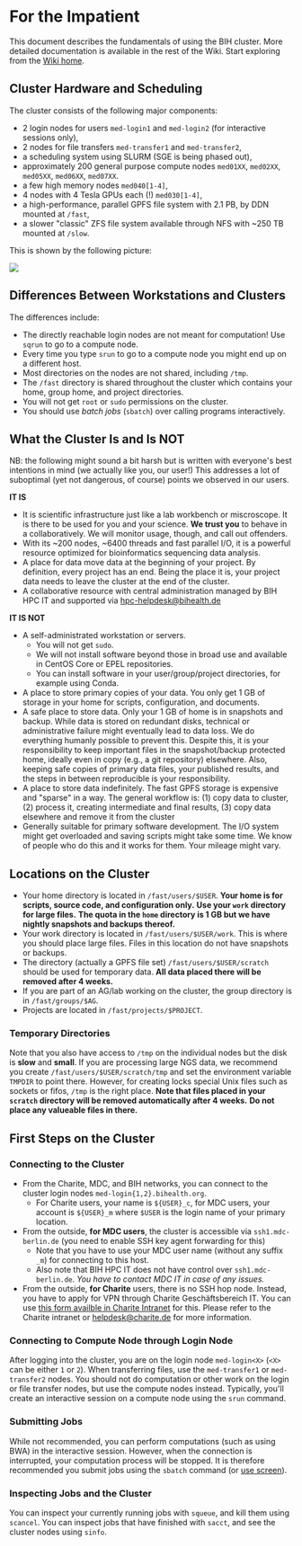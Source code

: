 # For the Impatient

This document describes the fundamentals of using the BIH cluster.
More detailed documentation is available in the rest of the Wiki.
Start exploring from the [Wiki home](home).

## Cluster Hardware and Scheduling

The cluster consists of the following major components:

- 2 login nodes for users `med-login1` and `med-login2` (for interactive sessions only),
- 2 nodes for file transfers `med-transfer1` and `med-transfer2`,
- a scheduling system using SLURM (SGE is being phased out),
- approximately 200 general purpose compute nodes `med01XX`, `med02XX`, `med05XX`, `med06XX`, `med07XX`.
- a few high memory nodes `med040[1-4]`,
- 4 nodes with 4 Tesla GPUs each (!) `med030[1-4]`,
- a high-performance, parallel GPFS file system with 2.1 PB, by DDN mounted at `/fast`,
- a slower "classic" ZFS file system available through NFS with ~250 TB mounted at `/slow`.

This is shown by the following picture:

![](figures/Cluster_Layout.png)

## Differences Between Workstations and Clusters

The differences include:

- The directly reachable login nodes are not meant for computation!
  Use `sqrun` to go to a compute node.
- Every time you type `srun` to go to a compute node you might end up on a different host.
- Most directories on the nodes are not shared, including `/tmp`.
- The `/fast` directory is shared throughout the cluster which contains your home, group home, and project directories.
- You will not get `root` or `sudo` permissions on the cluster.
- You should use *batch jobs* (`sbatch`) over calling programs interactively.

## What the Cluster Is and Is NOT

NB: the following might sound a bit harsh but is written with everyone's best intentions in mind (we actually like you, our user!)
This addresses a lot of suboptimal (yet not dangerous, of course) points we observed in our users.

**IT IS**

- It is scientific infrastructure just like a lab workbench or miscroscope.
  It is there to be used for you and your science.
  **We trust you** to behave in a collaboratively.
  We will monitor usage, though, and call out offenders.
- With its ~200 nodes, ~6400 threads and fast parallel I/O, it is a powerful resource optimized for bioinformatics sequencing data analysis.
- A place for data move data at the beginning of your project.
  By definition, every project has an end.
  Being the place it is, your project data needs to leave the cluster at the end of the cluster.
- A collaborative resource with central administration managed by BIH HPC IT and supported via hpc-helpdesk@bihealth.de

**IT IS NOT**

- A self-administrated workstation or servers.
    - You will not get `sudo`.
    - We will not install software beyond those in broad use and available in CentOS Core or EPEL repositories.
    - You can install software in your user/group/project directories, for example using Conda.
- A place to store primary copies of your data.
  You only get 1 GB of storage in your home for scripts, configuration, and documents.
- A safe place to store data.
  Only your 1 GB of home is in snapshots and backup.
  While data is stored on redundant disks, technical or administrative failure might eventually lead to data loss.
  We do everything humanly possible to prevent this.
  Despite this, it is your responsibility to keep important files in the snapshot/backup protected home, ideally even in copy (e.g., a git repository) elsewhere.
  Also, keeping safe copies of primary data files, your published results, and the steps in between reproducible is your responsibility.
- A place to store data indefinitely.
  The fast GPFS storage is expensive and "sparse" in a way.
  The general workflow is: (1) copy data to cluster, (2) process it, creating intermediate and final results, (3) copy data elsewhere and remove it from the cluster
- Generally suitable for primary software development.
  The I/O system might get overloaded and saving scripts might take some time.
  We know of people who do this and it works for them.
  Your mileage might vary.

## Locations on the Cluster

- Your home directory is located in `/fast/users/$USER`.
  **Your home is for scripts, source code, and configuration only.**
  **Use your `work` directory for large files.**
  **The quota in the `home` directory is 1 GB but we have nightly snapshots and backups thereof.**
- Your work directory is located in `/fast/users/$USER/work`.
  This is where you should place large files.
  Files in this location do not have snapshots or backups.
- The directory (actually a GPFS file set) `/fast/users/$USER/scratch` should be used for temporary data.
  **All data placed there will be removed after 4 weeks.**
- If you are part of an AG/lab working on the cluster, the group directory is in `/fast/groups/$AG`.
- Projects are located in `/fast/projects/$PROJECT`.

### Temporary Directories

Note that you also have access to `/tmp` on the individual nodes but the disk is **slow** and **small**.
If you are processing large NGS data, we recommend you create `/fast/users/$USER/scratch/tmp` and set the environment variable `TMPDIR` to point there.
However, for creating locks special Unix files such as sockets or fifos, `/tmp` is the right place.
**Note that files placed in your `scratch` directory will be removed automatically after 4 weeks.**
**Do not place any valueable files in there.**

## First Steps on the Cluster

### Connecting to the Cluster

- From the Charite, MDC, and BIH networks, you can connect to the cluster login nodes `med-login{1,2}.bihealth.org`.
    - For Charite users, your name is `${USER}_c`, for MDC users, your account is `${USER}_m` where `$USER` is the login name of your primary location.
- From the outside, **for MDC users**, the cluster is accessible via `ssh1.mdc-berlin.de` (you need to enable SSH key agent forwarding for this)
    - Note that you have to use your MDC user name (without any suffix `_m`) for connecting to this host.
    - Also note that BIH HPC IT does not have control over `ssh1.mdc-berlin.de`.
      *You have to contact MDC IT in case of any issues.*
- From the outside, **for Charite** users, there is no SSH hop node.
  Instead, you have to apply for VPN through Charite Geschäftsbereich IT.
  You can use [this form availble in Charite Intranet](https://intranet.charite.de/fileadmin/user_upload/portal/service/service_06_geschaeftsbereiche/service_06_14_it/VPN-Zusatzantrag_O.pdf) for this.
  Please refer to the Charite intranet or helpdesk@charite.de for more information.

### Connecting to Compute Node through Login Node

After logging into the cluster, you are on the login node `med-login<X>` (`<X>` can be either `1` or `2`).
When transferring files, use the `med-transfer1` or `med-transfer2` nodes.
You should not do computation or other work on the login or file transfer nodes, but use the compute nodes instead.
Typically, you'll create an interactive session on a compute node using the `srun` command.

### Submitting Jobs

While not recommended, you can perform computations (such as using BWA) in the interactive session.
However, when the connection is interrupted, your computation process will be stopped.
It is therefore recommended you submit jobs using the `sbatch` command (or [use screen](Manual-Useful-Tips-Working-with-Screen)).

### Inspecting Jobs and the Cluster

You can inspect your currently running jobs with `squeue`, and kill them using `scancel`.
You can inspect jobs that have finished with `sacct`, and see the cluster nodes using `sinfo`.